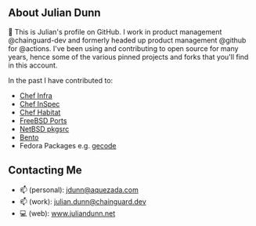 ## About Julian Dunn

👋 This is Julian's profile on GitHub. I work in product management @chainguard-dev and formerly headed up product management @github for @actions. I've been using and contributing to open source for many years, hence some of the various pinned projects and forks that you'll find in this account.

In the past I have contributed to:

* [Chef Infra](https://github.com/chef/chef)
* [Chef InSpec](https://github.com/inspec/inspec)
* [Chef Habitat](https://github.com/habitat-sh/habitat)
* [FreeBSD Ports](https://github.com/freebsd/freebsd-ports)
* [NetBSD pkgsrc](https://github.com/NetBSD/pkgsrc)
* [Bento](https://github.com/chef/bento)
* Fedora Packages e.g. [gecode](https://src.fedoraproject.org/rpms/gecode)

## Contacting Me

* 📫 (personal): jdunn@aquezada.com
* 📫 (work): julian.dunn@chainguard.dev
* 💻 (web): www.juliandunn.net

